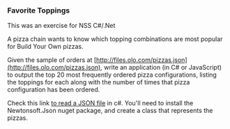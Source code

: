### Favorite Toppings

This was an exercise for NSS C#/.Net

A pizza chain wants to know which topping combinations are most popular for Build Your Own pizzas.

Given the sample of orders at [http://files.olo.com/pizzas.json](http://files.olo.com/pizzas.json), write an application (in C# or JavaScript) to output the top 20 most
frequently ordered pizza configurations, listing the toppings for each
along with the number of times that pizza configuration has been
ordered.

Check this link [to read a JSON file](https://www.newtonsoft.com/json/help/html/DeserializeWithJsonSerializerFromFile.htm) in c#. You'll need to install the Newtonsoft.Json nuget package, and create a class that represents the pizzas.